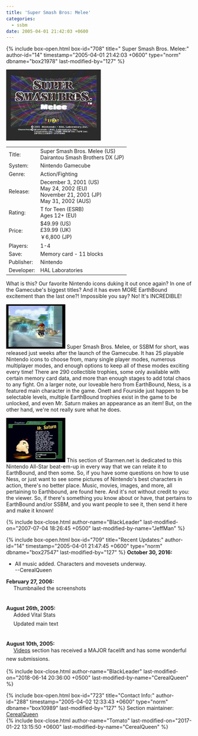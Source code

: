 ```yaml
---
title: 'Super Smash Bros: Melee'
categories:
  - ssbm
date: 2005-04-01 21:42:03 +0600
---
```

{% include box-open.html box-id="708" title=" Super Smash Bros. Melee:" author-id="14" timestamp="2005-04-01 21:42:03 +0600" type="norm" dbname="box21978" last-modified-by="127" %}
<div class="gameinfo">
	<img src="title.png" alt="Super Smash Bros. Melee" />
	<table valign="top">
		<tr>
			<td class="label">Title:</td>
			<td>Super Smash Bros. Melee (US)<br />Dairantou Smash Brothers DX (JP)</td>
		</tr>
		<tr>
			<td class="label">System:</td>
			<td>Nintendo Gamecube</td>
		</tr>
		<tr>
			<td class="label">Genre:</td>
			<td>Action/Fighting</td>
		</tr>
		<tr>
			<td class="label">Release:</td>
			<td>December 3, 2001 (US)<br />May 24, 2002 (EU)<br />November 21, 2001 (JP)<br />May 31, 2002 (AUS)</td>
		</tr>
		<tr>
			<td class="label">Rating:</td>
			<td>T for Teen (ESRB)<br />Ages 12+ (EU)</td>
		</tr>
		<tr>
			<td class="label">Price:</td>
			<td>$49.99 (US)<br />£39.99 (UK)<br />￥6,800 (JP)</td>
		</tr>
		<tr>
			<td class="label">Players:</td>
			<td>1-4</td>
		</tr>
		<tr>
			<td class="label">Save:</td>
			<td>Memory card - 11 blocks</td>
		</tr>
		<tr>
			<td class="label">Publisher:</td>
			<td>Nintendo</td>
		</tr>
		<tr>
			<td class="label">Developer:</td>
			<td>HAL Laboratories</td>
		</tr>
	</table>
</div>
<p>What is this? Our favorite Nintendo icons duking it out once again? In one of the Gamecube's biggest titles? And it has even MORE EarthBound excitement than the last one?! Impossible you say? No! It's INCREDIBLE!</p>
   
<p><img class="picleft" src="ssbm27small.jpg" alt="Ness' Entrance" />
   Super Smash Bros. Melee, or SSBM for short, was released just weeks after the launch of the Gamecube.
   It has 25 playable Nintendo icons to choose from, many single player modes, numerous multiplayer modes, and enough options to keep all of these modes exciting every time! There are 290 collectible trophies, some only available with certain memory card data, and more than enough stages to add total chaos to any fight.
   On a larger note, our loveable hero from EarthBound, Ness, is a featured main character in the game.  Onett and Fourside just happen
   to be selectable levels, multiple EarthBound trophies exist in the game to be unlocked, and even Mr. Saturn makes an appearance as an item! But, on the other hand, we're not really sure what he does.</p>

<p><img class="picright" src="ssbm18small.jpg" alt="Mr. Saturn trophy" />
   This section of Starmen.net is dedicated to this Nintendo All-Star beat-em-up
   in every way that we can relate it to EarthBound, and then some.  So, if
   you have some questions on how to use Ness, or just want to see some
   pictures of Nintendo's best characters in action, there's no better place.
   Music, movies, images, and more, all pertaining to Earthbound, are found
   here.  And it's not without credit to you: the viewer.  So, if there's
   something you know about or have, that pertains to EarthBound and/or
   SSBM, and you want people to see it, then send it here and make it known!</p>
{% include box-close.html author-name="BlackLeader" last-modified-on="2007-07-04 18:26:45 +0500" last-modified-by-name="JeffMan" %}

{% include box-open.html box-id="709" title="Recent Updates:" author-id="14" timestamp="2005-04-01 21:47:45 +0600" type="norm" dbname="box27547" last-modified-by="127" %}
<b>October 30, 2016:</b>
<ul><li>All music added. Characters and movesets underway.<br />--CerealQueen</li></ul>

<b>February 27, 2006:</b><br />
&nbsp; &nbsp; &#149; Thumbnailed the screenshots<br /><br />

<b>August 26th, 2005:</b><br />
&nbsp; &nbsp; &#149; Added Vital Stats<br /> 
&nbsp; &nbsp; &#149; Updated main text<br /><br />

<b>August 10th, 2005:</b><br />
&nbsp; &nbsp; &#149; <a href="videos/">Videos</a> section has received a MAJOR facelift and has some wonderful new submissions.<br /><br />
{% include box-close.html author-name="BlackLeader" last-modified-on="2018-06-14 20:36:00 +0500" last-modified-by-name="CerealQueen" %}

{% include box-open.html box-id="723" title="Contact Info:" author-id="288" timestamp="2005-04-02 12:33:43 +0600" type="norm" dbname="box10989" last-modified-by="127" %}
<table1 />
Section maintainer:<br />
<table2 />
<a href="https://forum.starmen.net/members/CerealQueen">CerealQueen</a><br />
<table3 />
{% include box-close.html author-name="Tomato" last-modified-on="2017-01-22 13:15:50 +0600" last-modified-by-name="CerealQueen" %}
